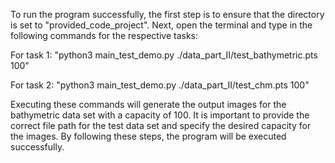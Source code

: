 
To run the program successfully, the first step is to ensure that the directory is set to "provided_code_project". Next, open the terminal and type in the following commands for the respective tasks:

For task 1: "python3 main_test_demo.py ./data_part_II/test_bathymetric.pts 100"

For task 2: "python3 main_test_demo.py ./data_part_II/test_chm.pts 100"

Executing these commands will generate the output images for the bathymetric data set with a capacity of 100. It is important to provide the correct file path for the test data set and specify the desired capacity for the images. By following these steps, the program will be executed successfully.